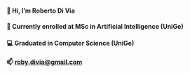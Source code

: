 <!--
### Hi there 👋
**roberto98/roberto98** is a ✨ _special_ ✨ repository because its `README.md` (this file) appears on your GitHub profile.

Here are some ideas to get you started:

- 🔭 I’m currently working on ...
- 🌱 I’m currently learning ...
- 👯 I’m looking to collaborate on ...
- 🤔 I’m looking for help with ...
- 💬 Ask me about ...
- 📫 How to reach me: ...
- 😄 Pronouns: ...
- ⚡ Fun fact: ...
-->


#### 👋 Hi, I’m Roberto Di Via
#### 🧠 Currently enrolled at MSc in Artificial Intelligence (UniGe)
#### 💻 Graduated in Computer Science (UniGe)
#### 📫 roby.divia@gmail.com
